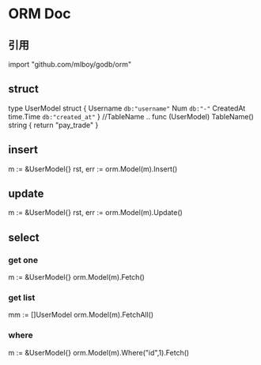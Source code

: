 # ORM Doc

## 引用

import "github.com/mlboy/godb/orm"

## struct
type UserModel struct {
    Username `db:"username"`
    Num `db:"-"`
    CreatedAt    time.Time `db:"created_at"`
}
//TableName ..
func (UserModel) TableName() string {
	return "pay_trade"
}
## insert
m := &UserModel{}
rst, err := orm.Model(m).Insert()

## update
m := &UserModel{}
rst, err := orm.Model(m).Update()

## select

### get one 
m := &UserModel{}
orm.Model(m).Fetch()

### get list
mm := []UserModel
orm.Model(m).FetchAll()

### where
m := &UserModel{}
orm.Model(m).Where("id",1).Fetch()



